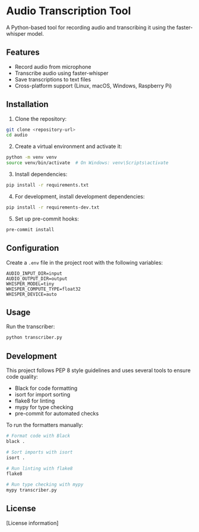 # Audio Transcription Tool

A Python-based tool for recording audio and transcribing it using the faster-whisper model.

## Features

- Record audio from microphone
- Transcribe audio using faster-whisper
- Save transcriptions to text files
- Cross-platform support (Linux, macOS, Windows, Raspberry Pi)

## Installation

1. Clone the repository:
```bash
git clone <repository-url>
cd audio
```

2. Create a virtual environment and activate it:
```bash
python -m venv venv
source venv/bin/activate  # On Windows: venv\Scripts\activate
```

3. Install dependencies:
```bash
pip install -r requirements.txt
```

4. For development, install development dependencies:
```bash
pip install -r requirements-dev.txt
```

5. Set up pre-commit hooks:
```bash
pre-commit install
```

## Configuration

Create a `.env` file in the project root with the following variables:

```
AUDIO_INPUT_DIR=input
AUDIO_OUTPUT_DIR=output
WHISPER_MODEL=tiny
WHISPER_COMPUTE_TYPE=float32
WHISPER_DEVICE=auto
```

## Usage

Run the transcriber:

```bash
python transcriber.py
```

## Development

This project follows PEP 8 style guidelines and uses several tools to ensure code quality:

- Black for code formatting
- isort for import sorting
- flake8 for linting
- mypy for type checking
- pre-commit for automated checks

To run the formatters manually:

```bash
# Format code with Black
black .

# Sort imports with isort
isort .

# Run linting with flake8
flake8

# Run type checking with mypy
mypy transcriber.py
```

## License

[License information]
